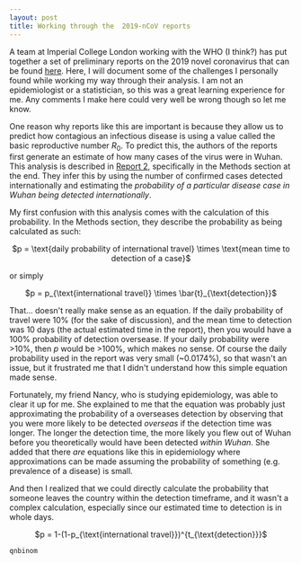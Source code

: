 ```yaml
---
layout: post
title: Working through the  2019-nCoV reports
---
```


A team at Imperial College London working with the WHO (I think?) has put together a set of preliminary reports on the 2019 novel coronavirus that can be found [here](https://www.imperial.ac.uk/mrc-global-infectious-disease-analysis/news--wuhan-coronavirus/). Here, I will document some of the challenges I personally found while working my way through their analysis. I am not an epidemiologist or a statistician, so this was a great learning experience for me. Any comments I make here could very well be wrong though so let me know.

One reason why reports like this are important is because they allow us to predict how contagious an infectious disease is using a value called the basic reproductive number $R_0$. To predict this, the authors of the reports first generate an estimate of how many cases of the virus were in Wuhan. This analysis is described in [Report 2](https://www.imperial.ac.uk/media/imperial-college/medicine/sph/ide/gida-fellowships/2019-nCoV-outbreak-report-22-01-2020.pdf), specifically in the Methods section at the end. They infer this by using the number of confirmed cases detected internationally and estimating the *probability of a particular disease case in Wuhan being detected internationally*. 

My first confusion with this analysis comes with the calculation of this probability. In the Methods section, they describe the probability as being calculated as such:

<p align="center">$p = \text{daily probability of international travel} \times \text{mean time to detection of a case}$</p>

or simply

<p align="center">$p = p_{\text{international travel}} \times \bar{t}_{\text{detection}}$</p>


That... doesn't really make sense as an equation. If the daily probability of travel were 10% (for the sake of discussion), and the mean time to detection was 10 days (the actual estimated time in the report), then you would have a 100% probability of detection oversease. If your daily probability were >10%, then $p$ would be >100%, which makes no sense. Of course the daily probability used in the report was very small (~0.0174%), so that wasn't an issue, but it frustrated me that I didn't understand how this simple equation made sense.

Fortunately, my friend Nancy, who is studying epidemiology, was able to clear it up for me. She explained to me that the equation was probably just approximating the probability of a overseases detection by observing that you were more likely to be detected *overseas* if the detection time was longer. The longer the detection time, the more likely you flew out of Wuhan before you theoretically would have been detected *within Wuhan*. She added that there *are* equations like this in epidemiology where approximations can be made assuming the probability of something (e.g. prevalence of a disease) is small.

And then I realized that we could directly calculate the probability that someone leaves the country within the detection timeframe, and it wasn't a complex calculation, especially since our estimated time to detection is in whole days.


<p align="center">$p = 1-(1-p_{\text{international travel}})^{t_{\text{detection}}}$</p>


    qnbinom
